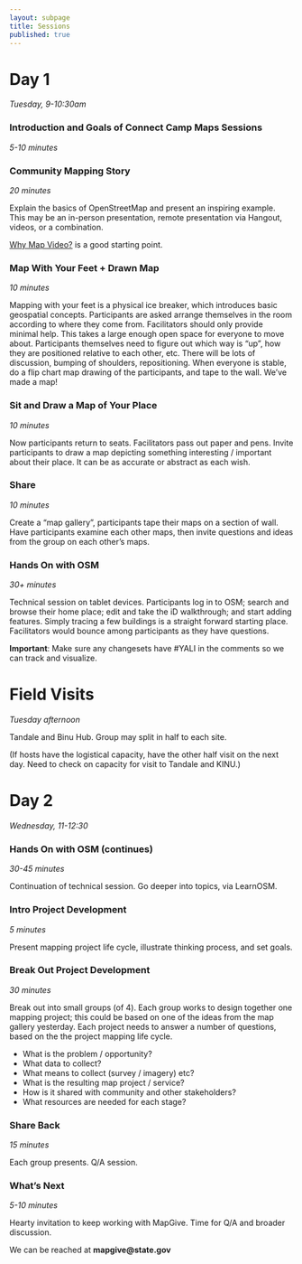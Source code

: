 ```yaml
---
layout: subpage
title: Sessions
published: true
---
```


# Day 1

_Tuesday, 9-10:30am_

### Introduction and Goals of Connect Camp Maps Sessions

_5-10 minutes_

### Community Mapping Story

_20 minutes_

Explain the basics of OpenStreetMap and present an inspiring example. This may be an in-person presentation, remote presentation via Hangout, videos, or a combination.

[Why Map Video?](http://mapgive.state.gov/why-map/) is a good starting point.


### Map With Your Feet + Drawn Map

_10 minutes_

Mapping with your feet is a physical ice breaker, which introduces basic geospatial concepts. Participants are asked arrange themselves in the room according to where they come from. Facilitators should only provide minimal help. This takes a large enough open space for everyone to move about. Participants themselves need to figure out which way is “up”, how they are positioned relative to each other, etc. There will be lots of discussion, bumping of shoulders, repositioning. When everyone is stable, do a flip chart map drawing of the participants, and tape to the wall. We’ve made a map!

### Sit and Draw a Map of Your Place

_10 minutes_

Now participants return to seats. Facilitators pass out paper and pens. Invite participants to draw a map depicting something interesting / important about their place. It can be as accurate or abstract as each wish.

### Share

_10 minutes_

Create a “map gallery”, participants tape their maps on a section of wall. Have participants examine each other maps, then invite questions and ideas from the group on each other’s maps.

### Hands On with OSM

_30+ minutes_

Technical session on tablet devices. Participants log in to OSM; search and browse their home place; edit and take the iD walkthrough; and start adding features. Simply tracing a few buildings is a straight forward starting place. Facilitators would bounce among participants as they have questions.

__Important__: Make sure any changesets have #YALI in the comments so we can track and visualize.


# Field Visits

_Tuesday afternoon_

Tandale and Binu Hub. Group may split in half to each site. 

(If hosts have the logistical capacity, have the other half visit on the next day. Need to check on capacity for visit to Tandale and KINU.)

# Day 2

_Wednesday, 11-12:30_

### Hands On with OSM (continues)

_30-45 minutes_

Continuation of technical session. Go deeper into topics, via LearnOSM.

### Intro Project Development

_5 minutes_

Present mapping project life cycle, illustrate thinking process, and set goals.

### Break Out Project Development

_30 minutes_

Break out into small groups (of 4). Each group works to design together one mapping project; this could be based on one of the ideas from the map gallery yesterday. Each project needs to answer a number of questions, based on the the project mapping life cycle.

* What is the problem / opportunity?
* What data to collect?
* What means to collect (survey / imagery) etc?
* What is the resulting map project / service?
* How is it shared with community and other stakeholders?
* What resources are needed for each stage? 

### Share Back

_15 minutes_

Each group presents. Q/A session.

### What’s Next

_5-10 minutes_

Hearty invitation to keep working with MapGive. Time for Q/A and broader discussion.

We can be reached at __mapgive@state.gov__
